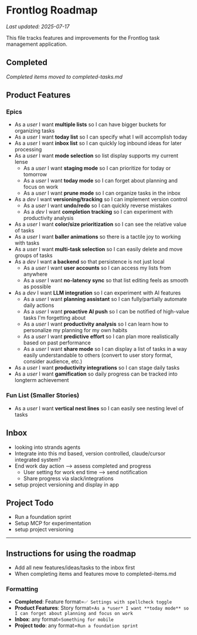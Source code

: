 # Frontlog Roadmap
*Last updated: 2025-07-17*

This file tracks features and improvements for the Frontlog task management application.

## Completed
*Completed items moved to completed-tasks.md*

## Product Features

### Epics
- As a *user* I want **multiple lists** so I can have bigger buckets for organizing tasks
- As a *user* I want **today list** so I can specify what I will accomplish today
- As a *user* I want **inbox list** so I can quickly log inbound ideas for later processing
- As a *user* I want **mode selection** so list display supports my current lense
    - As a *user* I want **staging mode** so I can prioritize for today or tomorrow
    - As a *user* I want **today mode** so I can forget about planning and focus on work
    - As a *user* I want **prune mode** so I can organize tasks in the inbox
- As a *dev* I want **versioning/tracking** so I can implement version control
    - As a *user* I want **undo/redo** so I can quickly reverse mistakes
    - As a *dev* I want **completion tracking** so I can experiment with productivity analysis
- As a *user* I want **color/size prioritization** so I can see the relative value of tasks
- As a *user* I want **baller animations** so there is a tactile joy to working with tasks
- As a *user* I want **multi-task selection** so I can easily delete and move groups of tasks
- As a *dev* I want **a backend** so that persistence is not just local
    - As a *user* I want **user accounts** so I can access my lists from anywhere
    - As a *user* I want **no-latency sync** so that list editing feels as smooth as possible
- As a *dev* I want **LLM integration** so I can experiment with AI features
    - As a *user* I want **planning assistant** so I can fully/partially automate daily actions
    - As a *user* I want **proactive AI push** so I can be notified of high-value tasks I'm forgetting about
    - As a *user* I want **productivity analysis** so I can learn how to personalize my planning for my own habits
    - As a *user* I want **predictive effort** so I can plan more realistically based on past performance
    - As a *user* I want **share mode** so I can display a list of tasks in a way easily understandable to others (convert to user story format, consider audience, etc.)
- As a *user* I want **productivity integrations** so I can stage daily tasks
- As a *user* I want **gamification** so daily progress can be tracked into longterm achievement

### Fun List (Smaller Stories)
- As a *user* I want **vertical nest lines** so I can easily see nesting level of tasks

## Inbox
- looking into strands agents
- Integrate into this md based, version controlled, claude/cursor integrated system?
- End work day action --> assess completed and progress
    - User setting for work end time --> send notification
    - Share progress via slack/integrations
- setup project versioning and display in app
    
## Project Todo
- Run a foundation sprint
- Setup MCP for experimentation
- setup project versioning

---

## Instructions for using the roadmap
- Add all new features/ideas/tasks to the inbox first
- When completing items and features move to completed-items.md

### Formatting
- **Completed**: Feature format=`✅ Settings with spellcheck toggle`
- **Product Features**: Story format=`As a *user* I want **today mode** so I can forget about planning and focus on work`
- **Inbox**: any format=`Something for mobile`
- **Project todo**: any format=`Run a foundation sprint`


